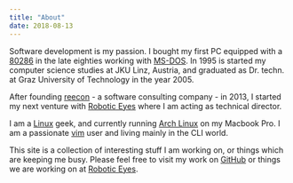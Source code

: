 ```yaml
---
title: "About"
date: 2018-08-13
---
```


Software development is my passion. I bought my first PC equipped with a
[80286](https://en.wikipedia.org/wiki/Intel_80286) in the late eighties working with
[MS-DOS](https://en.wikipedia.org/wiki/MS-DOS). In 1995 is started my computer science studies at JKU Linz, Austria, and
graduated as Dr. techn. at Graz University of Technology in the year 2005.

After founding [reecon](https://www.reecon.at) - a software consulting company - in 2013, I started my
next venture with [Robotic Eyes](https://www.robotic-eyes.com) where I am acting as technical director.

I am a [Linux](https://en.wikipedia.org/wiki/Linux) geek, and currently running [Arch Linux](https://www.archlinux.org/)
on my Macbook Pro. I am a passionate [vim](https://www.vim.org/) user and living mainly in the CLI
world.

This site is a collection of interesting stuff I am working on, or things which are keeping me busy.
Please feel free to visit my work on [GitHub](https:/github.com/breiting) or things we are working
on at [Robotic Eyes](https://github.com/roboticeyes).
